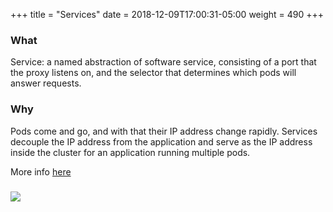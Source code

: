 +++
title = "Services"
date = 2018-12-09T17:00:31-05:00
weight = 490
+++

### What

Service: a named abstraction of software service, consisting of a port that the proxy listens on,
and the selector that determines which pods will answer requests.

### Why

Pods come and go, and with that their IP address change rapidly. Services decouple the IP address from the application 
and serve as the IP address inside the cluster for an application running multiple pods. 

More info [here](https://kubernetes.io/docs/concepts/services-networking/service/)

### ![](/intro-k8s/images/kubernetes/service.png) 
